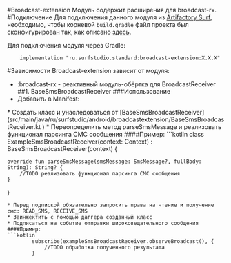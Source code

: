 #Broadcast-extension
Модуль содержит расширения для broadcast-rx.
#Подключение
Для подключения данного модуля из [Artifactory Surf](http://artifactory.surfstudio.ru), необходимо,
чтобы корневой `build.gradle` файл проекта был сконфигурирован так, как описано
[здесь](https://bitbucket.org/surfstudio/android-standard/overview).

Для подключения модуля через Gradle:
```
    implementation "ru.surfstudio.standard:broadcast-extension:X.X.X"
```
#Зависимости
Broadcast-extension зависит от модуля:

* :broadcast-rx - реактивный модуль-обёртка для BroadcastReceiver
##1. BaseSmsBroadcastReceiver
###Использование
* Добавить в Manifest: 
<uses-permission android:name="android.permission.RECEIVE_SMS" />
* Создать класс и унаследоваться от [BaseSmsBroadcastReceiver](src/main/java/ru/surfstudio/android/broadcastextension/BaseSmsBroadcastReceiver.kt )
* Переопределить метод parseSmsMessage и реализовать функционал парсинга СМС сообщения
####Пример:
```kotlin
class ExampleSmsBroadcastReceiver(context: Context) : BaseSmsBroadcastReceiver<String>(context) {
    
    override fun parseSmsMessage(smsMessage: SmsMessage?, fullBody: String): String? {
        //TODO реализовать функционал парсинга СМС сообщения
    }
}
```
* Перед подпиской обязательно запросить права на чтение и получение смс: READ_SMS, RECEIVE_SMS
* Заинжектить с помощью даггера созданный класс
* Подписаться на событие отправки широковещательного сообщения
####Пример:
```kotlin
        subscribe(exampleSmsBroadcastReceiver.observeBroadcast(), {
            //TODO обработка полученного результата
        }
```
